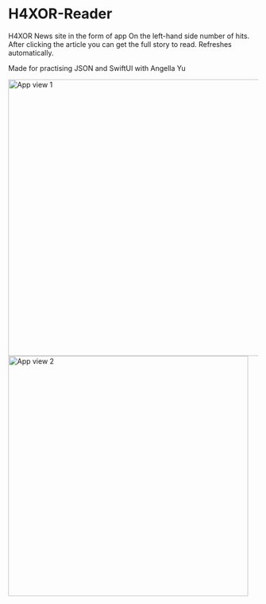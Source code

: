 # H4XOR-Reader 
H4XOR News site in the form of app
On the left-hand side number of hits. After clicking the article you can get the full story to read. Refreshes automatically.

Made for practising JSON and SwiftUI with Angella Yu

<img width="556" alt="App view 1" src="https://user-images.githubusercontent.com/71122864/177375352-aa152daf-5189-4e4f-9884-bab286729211.png">
<img width="483" alt="App view 2" src="https://user-images.githubusercontent.com/71122864/177375393-d492f057-4863-4829-9ad0-564feb16b9aa.png">

